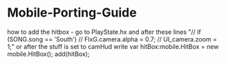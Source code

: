 # Mobile-Porting-Guide
how to add the hitbox - go to PlayState.hx and after these lines "// if (SONG.song == 'South')
		// FlxG.camera.alpha = 0.7;
		// UI_camera.zoom = 1;" or after the stuff is set to camHud write var hitBox:mobile.HitBox = new mobile.HitBox();
		add(hitBox);
